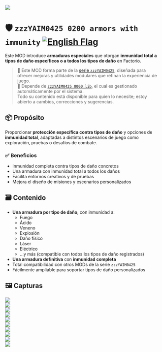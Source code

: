 ![](https://github.com/yaim0425/zzzYAIM0425-0200-armors-with-immunity/raw/main/thumbnail.png)

# 🛡️ `zzzYAIM0425 0200 armors with immunity` [![English Flag](https://flagcdn.com/20x15/gb.png)](https://github.com/yaim0425/zzzYAIM0425-0200-armors-with-immunity/blob/main/README.md)

Este MOD introduce **armaduras especiales** que otorgan **inmunidad total a tipos de daño específicos o a todos los tipos de daño** en Factorio.

> 🧩 Este MOD forma parte de la [serie `zzzYAIM0425`](https://github.com/yaim0425), diseñada para ofrecer mejoras y utilidades modulares que refinan la experiencia de juego.  
> 🔧 Depende de [`zzzYAIM0425 0000 lib`](https://github.com/yaim0425/zzzYAIM0425-0000-lib), el cual es gestionado automáticamente por el sistema.  
> Todo su contenido está disponible para quien lo necesite; estoy abierto a cambios, correcciones y sugerencias.

## 📦 Propósito

Proporcionar **protección específica contra tipos de daño** y opciones de **inmunidad total**, adaptadas a distintos escenarios de juego como exploración, pruebas o desafíos de combate.

### ✅ Beneficios

- Inmunidad completa contra tipos de daño concretos  
- Una armadura con inmunidad total a todos los daños  
- Facilita entornos creativos y de pruebas  
- Mejora el diseño de misiones y escenarios personalizados  

## 🗃️ Contenido

- **Una armadura por tipo de daño**, con inmunidad a:
  - Fuego  
  - Ácido  
  - Veneno  
  - Explosión  
  - Daño físico  
  - Láser  
  - Eléctrico  
  - ...y más (compatible con todos los tipos de daño registrados)
- **Una armadura definitiva** con **inmunidad completa**  
- Total compatibilidad con otros MODs de la serie `zzzYAIM0425`  
- Fácilmente ampliable para soportar tipos de daño personalizados  

## 🖼️ Capturas

![](https://github.com/yaim0425/zzzYAIM0425-0200-armors-with-immunity/raw/main/Doc/base/Screenshot%20(1).png)  
![](https://github.com/yaim0425/zzzYAIM0425-0200-armors-with-immunity/raw/main/Doc/base/Screenshot%20(2).png)  
![](https://github.com/yaim0425/zzzYAIM0425-0200-armors-with-immunity/raw/main/Doc/base/Screenshot%20(3).png)  
![](https://github.com/yaim0425/zzzYAIM0425-0200-armors-with-immunity/raw/main/Doc/base/Screenshot%20(4).png)  
![](https://github.com/yaim0425/zzzYAIM0425-0200-armors-with-immunity/raw/main/Doc/base/Screenshot%20(5).png)  
![](https://github.com/yaim0425/zzzYAIM0425-0200-armors-with-immunity/raw/main/Doc/base/Screenshot%20(6).png)  
![](https://github.com/yaim0425/zzzYAIM0425-0200-armors-with-immunity/raw/main/Doc/base/Screenshot%20(7).png)  
![](https://github.com/yaim0425/zzzYAIM0425-0200-armors-with-immunity/raw/main/Doc/base/Screenshot%20(8).png)  
![](https://github.com/yaim0425/zzzYAIM0425-0200-armors-with-immunity/raw/main/Doc/base/Screenshot%20(9).png)  
![](https://github.com/yaim0425/zzzYAIM0425-0200-armors-with-immunity/raw/main/Doc/base/Screenshot%20(10).png)

